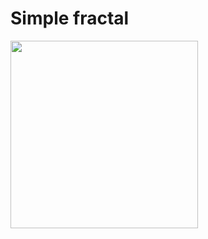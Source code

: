 # Simple fractal

<img src="https://user-images.githubusercontent.com/98162342/155900914-2ee03b59-7a8c-49cf-88d6-84b6585c96de.gif" height="300"/></h1>
